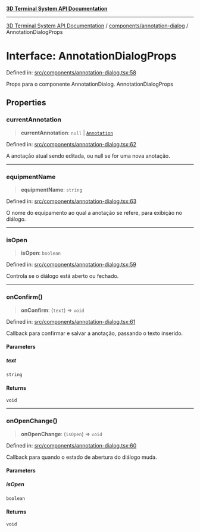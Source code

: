[**3D Terminal System API Documentation**](../../../README.md)

***

[3D Terminal System API Documentation](../../../README.md) / [components/annotation-dialog](../README.md) / AnnotationDialogProps

# Interface: AnnotationDialogProps

Defined in: [src/components/annotation-dialog.tsx:58](https://github.com/Dicommunitas/ThreeJS_Terminal_3D/blob/4466777f13a6776beed134cf281b05ece637d113/src/components/annotation-dialog.tsx#L58)

Props para o componente AnnotationDialog.
 AnnotationDialogProps

## Properties

### currentAnnotation

> **currentAnnotation**: `null` \| [`Annotation`](../../../lib/types/interfaces/Annotation.md)

Defined in: [src/components/annotation-dialog.tsx:62](https://github.com/Dicommunitas/ThreeJS_Terminal_3D/blob/4466777f13a6776beed134cf281b05ece637d113/src/components/annotation-dialog.tsx#L62)

A anotação atual sendo editada, ou null se for uma nova anotação.

***

### equipmentName

> **equipmentName**: `string`

Defined in: [src/components/annotation-dialog.tsx:63](https://github.com/Dicommunitas/ThreeJS_Terminal_3D/blob/4466777f13a6776beed134cf281b05ece637d113/src/components/annotation-dialog.tsx#L63)

O nome do equipamento ao qual a anotação se refere, para exibição no diálogo.

***

### isOpen

> **isOpen**: `boolean`

Defined in: [src/components/annotation-dialog.tsx:59](https://github.com/Dicommunitas/ThreeJS_Terminal_3D/blob/4466777f13a6776beed134cf281b05ece637d113/src/components/annotation-dialog.tsx#L59)

Controla se o diálogo está aberto ou fechado.

***

### onConfirm()

> **onConfirm**: (`text`) => `void`

Defined in: [src/components/annotation-dialog.tsx:61](https://github.com/Dicommunitas/ThreeJS_Terminal_3D/blob/4466777f13a6776beed134cf281b05ece637d113/src/components/annotation-dialog.tsx#L61)

Callback para confirmar e salvar a anotação, passando o texto inserido.

#### Parameters

##### text

`string`

#### Returns

`void`

***

### onOpenChange()

> **onOpenChange**: (`isOpen`) => `void`

Defined in: [src/components/annotation-dialog.tsx:60](https://github.com/Dicommunitas/ThreeJS_Terminal_3D/blob/4466777f13a6776beed134cf281b05ece637d113/src/components/annotation-dialog.tsx#L60)

Callback para quando o estado de abertura do diálogo muda.

#### Parameters

##### isOpen

`boolean`

#### Returns

`void`
